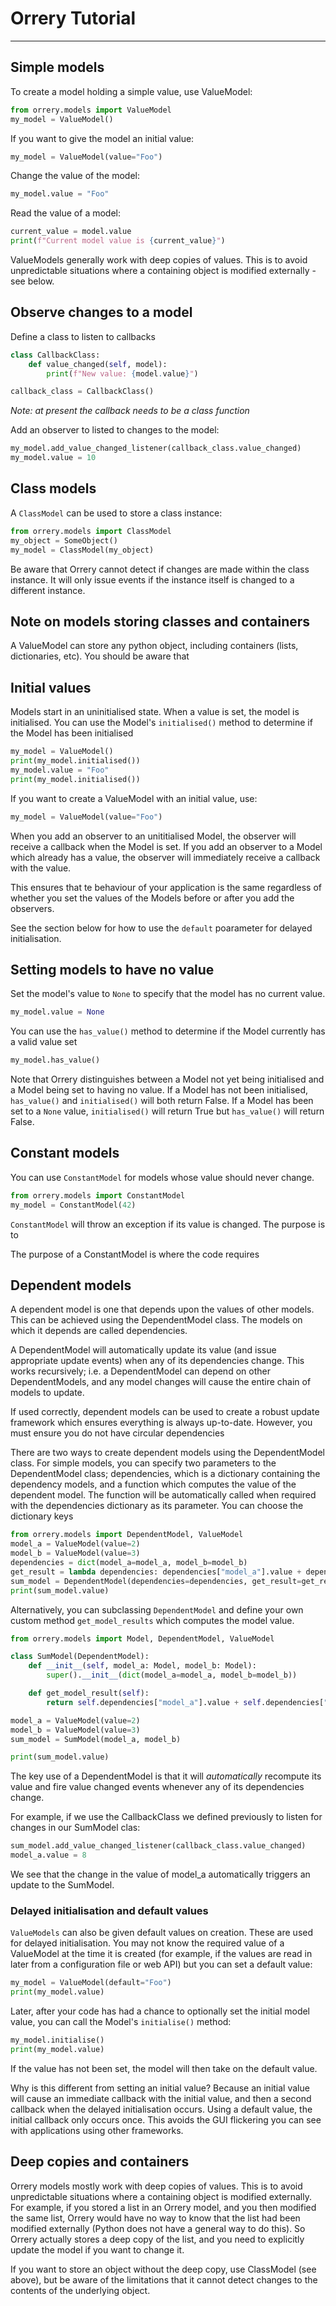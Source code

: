 # Orrery Tutorial

---

## Simple models

To create a model holding a simple value, use ValueModel:
```python
from orrery.models import ValueModel
my_model = ValueModel()
```

If you want to give the model an initial value:
```python
my_model = ValueModel(value="Foo")
```

Change the value of the model:
```python
my_model.value = "Foo"
```

Read the value of a model:
```python
current_value = model.value
print(f"Current model value is {current_value}")
```

ValueModels generally work with deep copies of values. This is to avoid unpredictable
situations where a containing object is modified externally - see below.

## Observe changes to a model
Define a class to listen to callbacks

```python
class CallbackClass:
    def value_changed(self, model):
        print(f"New value: {model.value}")

callback_class = CallbackClass()
```
_Note: at present the callback needs to be a class function_

Add an observer to listed to changes to the model:
```python
my_model.add_value_changed_listener(callback_class.value_changed)
my_model.value = 10
```

## Class models

A `ClassModel` can be used to store a class instance:

```python
from orrery.models import ClassModel
my_object = SomeObject()
my_model = ClassModel(my_object)
```

Be aware that Orrery cannot detect if changes are made within the class instance.
It will only issue events if the instance itself is changed to a different
instance.

## Note on models storing classes and containers

A ValueModel can store any python object, including containers (lists, dictionaries, etc).
You should be aware that 


## Initial values
Models start in an uninitialised state. When a value is set, the model is
initialised. You can use the Model's `initialised()` method to determine if the
Model has been initialised
```python
my_model = ValueModel()
print(my_model.initialised())
my_model.value = "Foo"
print(my_model.initialised())
```

If you want to create a ValueModel with an initial value, use:
```python
my_model = ValueModel(value="Foo")
```
When you add an observer to an unititialised Model, the observer will 
receive a callback when the Model is set. If you add an observer to a Model 
which already has a value, the observer will immediately receive a callback with
the value.

This ensures that te behaviour of your application is the same 
regardless of whether you set the values of the Models before or after you add
the observers.

See the section below for how to use the `default` poarameter for delayed 
initialisation.


## Setting models to have no value

Set the model's value to `None` to specify that the model has
no current value. 
```python
my_model.value = None
```

You can use the `has_value()` method to determine if the Model currently has a
valid value set
```python
my_model.has_value()
```

Note that Orrery distinguishes between a Model not yet being initialised and a 
Model being set to having no value.
If a Model has not been initialised, `has_value()` and `initialised()` will both 
return False. If a Model has been set to a `None` value, `initialised()` will 
return True but `has_value()` will return False.


## Constant models

You can use `ConstantModel` for models whose value should never change. 
```python
from orrery.models import ConstantModel
my_model = ConstantModel(42)
```

`ConstantModel` will throw an exception if its value is changed. The purpose is to 

The purpose of a ConstantModel is where the code requires 

## Dependent models

A dependent model is one that depends upon the values of other models. This can
be achieved using the DependentModel class. The models on which it depends
are called dependencies.

A DependentModel will automatically 
update its value (and issue appropriate update events) when any of its dependencies
change. This works recursively; i.e. a DependentModel can depend on other 
DependentModels, and any model changes will cause the entire chain of models to update. 

If used correctly, dependent models can be used to create a robust update 
framework which ensures everything is always up-to-date. However, you must 
ensure you do not have circular dependencies

There are two ways to create dependent models using the DependentModel class.
For simple models, you can specify two parameters to the DependentModel class;
dependencies, which is a dictionary containing the dependency models, and a function which computes 
the value of the dependent model. The function will be automatically called when
required with the dependencies dictionary as its parameter. You can choose
the dictionary keys
```python
from orrery.models import DependentModel, ValueModel
model_a = ValueModel(value=2)
model_b = ValueModel(value=3)
dependencies = dict(model_a=model_a, model_b=model_b)
get_result = lambda dependencies: dependencies["model_a"].value + dependencies["model_b"].value
sum_model = DependentModel(dependencies=dependencies, get_result=get_result)
print(sum_model.value)
```

Alternatively, you can subclassing `DependentModel` and define your own custom 
method `get_model_results` which computes the model value.

```python
from orrery.models import Model, DependentModel, ValueModel

class SumModel(DependentModel):
    def __init__(self, model_a: Model, model_b: Model):
        super().__init__(dict(model_a=model_a, model_b=model_b))

    def get_model_result(self):
        return self.dependencies["model_a"].value + self.dependencies["model_b"].value

model_a = ValueModel(value=2)
model_b = ValueModel(value=3)
sum_model = SumModel(model_a, model_b)

print(sum_model.value)
```

The key use of a DependentModel is that it will _automatically_ recompute its
value and fire value changed events whenever any of its dependencies change.

For example, if we use the CallbackClass we defined previously to listen for
changes in our SumModel clas:

```python
sum_model.add_value_changed_listener(callback_class.value_changed)
model_a.value = 8
```

We see that the change in the value of model_a automatically triggers an 
update to the SumModel.

### Delayed initialisation and default values

`ValueModels` can also be given default values on creation. These are used for
delayed initialisation. You may not know the required value of a ValueModel at 
the time it is created (for example, if the values are read in later from a 
configuration file or web API) but you can set a default value:
```python
my_model = ValueModel(default="Foo")
print(my_model.value)
```
Later, after your code has had a chance to optionally set the initial model 
value, you can call the Model's `initialise()` method:   
```python
my_model.initialise()
print(my_model.value)
```
If the value has not been set, the model will then take on the default value.

Why is this different from setting an initial value? Because an initial value
will cause an immediate callback with the initial value, and then a second 
callback when the delayed initialisation occurs. Using a default value, the
initial callback only occurs once. This avoids the GUI flickering you can see 
with applications using other frameworks. 


## Deep copies and containers

Orrery models mostly work with deep copies of values. This is to avoid unpredictable
situations where a containing object is modified externally.
For example, if you stored a list in an Orrery model, and you then modified the same list,
Orrery would have no way to know that the list had been modified externally 
(Python does not have a general way to do this). So
Orrery actually stores a deep copy of the list, and you need to explicitly update
the model if you want to change it.

If you want to store an object without the deep copy, use ClassModel (see above),
but be aware of the limitations that it cannot detect changes to the contents 
of the underlying object.


